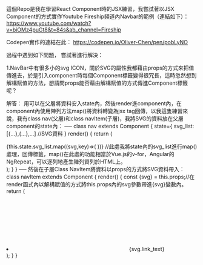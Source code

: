這個Repo是我在學習React Component時的JSX練習，我嘗試著以JSX Component的方式實作Youtube Fireship頻道內Navbar的範例（連結如下）：
https://www.youtube.com/watch?v=biOMz4puGt8&t=84s&ab_channel=Fireship

Codepen實作的連結在此：
https://codepen.io/Oliver-Chen/pen/pobLyNO

過程中遇到如下問題， 嘗試著進行解決：

1.NavBar中有很多小的svg ICON，關於SVG的屬性我都藉由props的方式來把值傳進去，於是引入component時每個Component標籤變得很冗長，這時忽然想到解構賦值的方法，想請問props能否藉由解構賦值的方式傳進Component標籤呢？

解答：
用可以在父層將資料安入state內，然後render進component內，在component內使用陣列方法map()將資料轉變為jsx tag回傳，以我這隻練習來說，我有class nav(父層)和class navItem(子層)，我將SVG的資料放在父層component的state內：
 ── 
class nav extends Component {
  state={
    svg_list:[{...},{...},...] //SVG資料
  }
  render() {
        return (
            <div className="nav-bar">
                <div className="navbar-nav">
                    <Logo/>
                    {this.state.svg_list.map((svg,key)=>(
                        <NavItem key={key} svg={svg}/>
                    ))}
                  //此處我將state內的svg_list進行map()處理，回傳<NavItem/>標籤，map()在此處的功能相當於Vue.js的v-for，Angular的NgRepeat，可以逐列地產生陣列資列於HTML上。
                </div>
            </div>
        );
    }
}
 ── 
然後在子層Class NavItem將資料以props的方式將SVG資料帶入：
class navItem extends Component {
    render() {
        const {svg} = this.props;//在render函式內以解構賦值的方式將this.props內的svg參數帶進{svg}變數內。
        return (
            <li className="nav-item">
                <label className="nav-link">
                    <svg
                        aria-hidden={svg.aria_hidden}
                        focusable={svg.falsable}
                        data-prefix={svg.prefix}
                        data-icon={svg.dataIcon}
                        role={svg.role}
                        xmlns={svg.xmlns}
                        viewBox={svg.viewBox}
                        className={svg.svg_className}
                    >
                        <g className="fa-group">
                            <path
                                fill={svg.path_fill1}
                                d={svg.path_d1}
                                className={svg.path_className1}
                            ></path>
                            <path
                                fill={svg.path_fill2}
                                d={svg.path_d2}
                                className={svg.className2}
                            ></path>
                        </g>
                    </svg>
                    <span className="link-text">{svg.link_text}</span>
                </label>
            </li>
        );
    }
}
